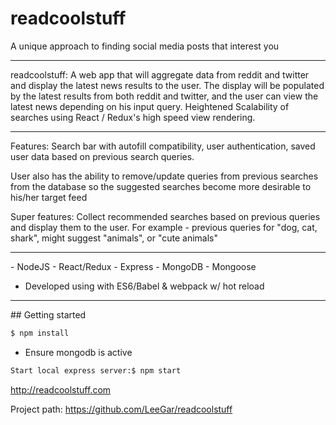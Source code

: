 # readcoolstuff

A unique approach to finding social media posts that interest you

<hr>

readcoolstuff: A web app that will aggregate data from reddit and twitter and display the latest news results to the user. The display will be populated by the latest results from both reddit and twitter, and the user can view the latest news depending on his input query. Heightened Scalability of searches using React / Redux's high speed view rendering. 

<hr>

Features: Search bar with autofill compatibility, user authentication, saved user data based on previous search queries.

User also has the ability to remove/update queries from previous searches from the database so the suggested searches become more desirable to his/her target feed

Super features: Collect recommended searches based on previous queries and display them to the user. For example - previous queries for "dog, cat, shark", might suggest "animals", or "cute animals"

<hr>
- NodeJS
- React/Redux 
- Express
- MongoDB
  - Mongoose

- Developed using with ES6/Babel & webpack w/ hot reload

<hr>
## Getting started

```sh
$ npm install
```

- Ensure mongodb is active


```sh
Start local express server:$ npm start
```
http://readcoolstuff.com

Project path: https://github.com/LeeGar/readcoolstuff
